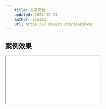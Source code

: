 ```yaml
---
    title: 文字交融
    updated: 2024-12-23
    author: xie392
    url: https://v.douyin.com/ieaX2Mxo/
---
```


## 案例效果

<Iframe src="/html/TextBlending.html" />